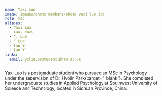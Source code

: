 ```yaml
---
name: Yaxi Luo
image: images/photo_members/photo_yaxi_luo.jpg
role: msc
aliases:
  - Yaxi Luo
  - Luo, Yaxi 
  - Y. Luo
  - Y Luo
  - Luo Y.
  - Luo Y  
links:
  email: yxl1835@student.bham.ac.uk
---
```

Yaxi Luo is a postgraduate student who pursued an MSc in Psychology under the supervision of [Dr. Hyojin Park](https://www.neureca.org/team/){:target="_blank"}. She completed her undergraduate studies in Applied Psychology at Southwest University of Science and Technology, located in Sichuan Province, China.

